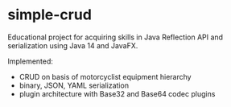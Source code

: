 # simple-crud
Educational project for acquiring skills in Java Reflection API and serialization using Java 14 and JavaFX.

Implemented: 
- CRUD on basis of motorcyclist equipment hierarchy
- binary, JSON, YAML serialization
- plugin architecture with Base32 and Base64 codec plugins
